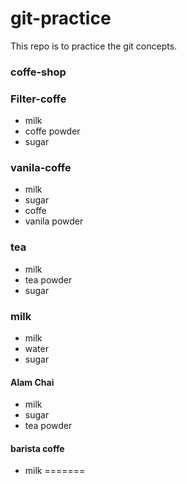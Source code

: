 # git-practice

This repo is to practice the git concepts.

### coffe-shop
### Filter-coffe
- milk
- coffe powder
- sugar
### vanila-coffe
- milk
- sugar
- coffe
- vanila powder
### tea
- milk
- tea powder
- sugar
### milk
- milk
- water
- sugar
#### Alam Chai
- milk
- sugar
- tea powder
#### barista coffe
- milk
=======
